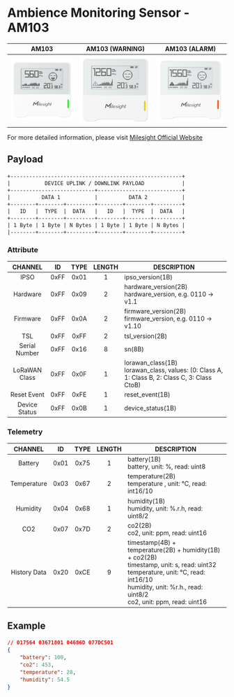 # Ambience Monitoring Sensor - AM103

|        AM103        |       AM103 (WARNING)       |       AM103 (ALARM)       |
| :-----------------: | :-------------------------: | :-----------------------: |
| ![AM103](am103.png) | ![AM103](am103-warning.png) | ![AM103](am103-alarm.png) |

For more detailed information, please visit [Milesight Official Website](https://www.milesight.com/iot/product/lorawan-sensor/am103-am103l)

## Payload

```
+-------------------------------------------------------+
|           DEVICE UPLINK / DOWNLINK PAYLOAD            |
+---------------------------+---------------------------+
|          DATA 1           |          DATA 2           |
+--------+--------+---------+--------+--------+---------+
|   ID   |  TYPE  |  DATA   |   ID   |  TYPE  |  DATA   |
+--------+--------+---------+--------+--------+---------+
| 1 Byte | 1 Byte | N Bytes | 1 Byte | 1 Byte | N Bytes |
|--------+--------+---------+--------+--------+---------+
```

### Attribute

|    CHANNEL    |  ID  | TYPE | LENGTH | DESCRIPTION                                                                                      |
| :-----------: | :--: | :--: | :----: | ------------------------------------------------------------------------------------------------ |
|     IPSO      | 0xFF | 0x01 |   1    | ipso_version(1B)                                                                                 |
|   Hardware    | 0xFF | 0x09 |   2    | hardware_version(2B)<br/>hardware_version, e.g. 0110 -> v1.1                                     |
|   Firmware    | 0xFF | 0x0A |   2    | firmware_version(2B)<br/>firmware_version, e.g. 0110 -> v1.10                                    |
|      TSL      | 0xFF | 0xFF |   2    | tsl_version(2B)                                                                                  |
| Serial Number | 0xFF | 0x16 |   8    | sn(8B)                                                                                           |
| LoRaWAN Class | 0xFF | 0x0F |   1    | lorawan_class(1B)<br/>lorawan_class, values: (0: Class A, 1: Class B, 2: Class C, 3: Class CtoB) |
|  Reset Event  | 0xFF | 0xFE |   1    | reset_event(1B)                                                                                  |
| Device Status | 0xFF | 0x0B |   1    | device_status(1B)                                                                                |

### Telemetry

|   CHANNEL    |  ID  | TYPE | LENGTH | DESCRIPTION                                                                                                                                                                                                       |
| :----------: | :--: | :--: | :----: | ----------------------------------------------------------------------------------------------------------------------------------------------------------------------------------------------------------------- |
|   Battery    | 0x01 | 0x75 |   1    | battery(1B)<br/>battery, unit: %, read: uint8                                                                                                                                                                     |
| Temperature  | 0x03 | 0x67 |   2    | temperature(2B)<br/>temperature , unit: °C, read: int16/10                                                                                                                                                        |
|   Humidity   | 0x04 | 0x68 |   1    | humidity(1B)<br/>humidity, unit: %.r.h, read: uint8/2                                                                                                                                                             |
|     CO2      | 0x07 | 0x7D |   2    | co2(2B)<br/>co2, unit: ppm, read: uint16                                                                                                                                                                          |
| History Data | 0x20 | 0xCE |   9    | timestamp(4B) + temperature(2B) + humidity(1B) + co2(2B)<br/>timestamp, unit: s, read: uint32<br/>temperature, unit: °C, read: int16/10<br/>humidity, unit: %r.h., read: uint8/2<br/>co2, unit: ppm, read: uint16 |

## Example

```json
// 017564 03671801 04686D 077DC501
{
    "battery": 100,
    "co2": 453,
    "temperature": 28,
    "humidity": 54.5
}
```
